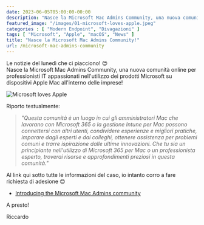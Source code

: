 ```yaml
---
date: 2023-06-05T05:00:00-00:00
description: "Nasce la Microsoft Mac Admins Community, una nuova comunità online per professionisti IT appassionati nell'utilizzo dei prodotti Microsoft su dispositivi Apple Mac all'interno delle imprese!"
featured_image: "/images/01-microsoft-loves-apple.jpeg"
categories : [ "Modern Endpoint", "Divagazioni" ]
tags: [ "Microsoft", "Apple", "macOS", "News" ]
title: "Nasce la Microsoft Mac Admins Community!"
url: /microsoft-mac-admins-community
---
```

Le notizie del lunedì che ci piacciono! 😍  
Nasce la Microsoft Mac Admins Community, una nuova comunità online per professionisti IT appassionati nell'utilizzo dei prodotti Microsoft su dispositivi Apple Mac all'interno delle imprese!

![Microsoft loves Apple](/images/01-microsoft-loves-apple.jpeg)

Riporto testualmente:
> *"Questa comunità è un luogo in cui gli amministratori Mac che lavorano con Microsoft 365 o la gestione Intune per Mac possono connettersi con altri utenti, condividere esperienze e migliori pratiche, imparare dagli esperti e dai colleghi, ottenere assistenza per problemi comuni e trarre ispirazione dalle ultime innovazioni. Che tu sia un principiante nell'utilizzo di Microsoft 365 per Mac o un professionista esperto, troverai risorse e approfondimenti preziosi in questa comunità."*

Al link qui sotto tutte le informazioni del caso, io intanto corro a fare richiesta di adesione 😍

- [Introducing the Microsoft Mac Admins community](https://techcommunity.microsoft.com/t5/intune-customer-success/introducing-the-microsoft-mac-admins-community/ba-p/3832834)

A presto!

Riccardo